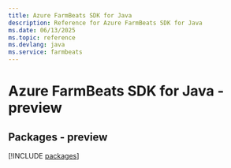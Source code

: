 ```yaml
---
title: Azure FarmBeats SDK for Java
description: Reference for Azure FarmBeats SDK for Java
ms.date: 06/13/2025
ms.topic: reference
ms.devlang: java
ms.service: farmbeats
---
```

# Azure FarmBeats SDK for Java - preview
## Packages - preview
[!INCLUDE [packages](farmbeats-index.md)]
